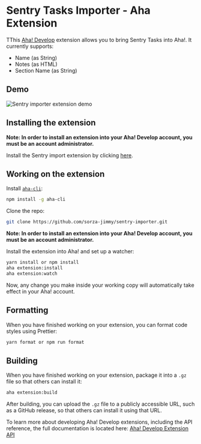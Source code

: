 # Sentry Tasks Importer - Aha Extension
  
TThis [Aha! Develop](https://www.aha.io/develop/overview) extension allows you to bring Sentry Tasks into Aha!. It currently supports:

- Name (as String)
- Notes (as HTML)
- Section Name (as String)

## Demo

![Sentry importer extension demo](sentry-demo.gif)

## Installing the extension

**Note: In order to install an extension into your Aha! Develop account, you must be an account administrator.**

Install the Sentry import extension by clicking [here](https://secure.aha.io/settings/account/extensions/install?url=https%3A%2F%2Fsecure.aha.io%2Fextensions%2Faha-develop.sentry-import.gz).

## Working on the extension

Install [`aha-cli`](https://github.com/aha-app/aha-cli):

```sh
npm install -g aha-cli
```

Clone the repo:

```sh
git clone https://github.com/sorza-jimmy/sentry-importer.git
```

**Note: In order to install an extension into your Aha! Develop account, you must be an account administrator.**

Install the extension into Aha! and set up a watcher:

```sh
yarn install or npm install
aha extension:install
aha extension:watch
```

Now, any change you make inside your working copy will automatically take effect in your Aha! account.

## Formatting

When you have finished working on your extension, you can format code styles using Prettier:

```sh
yarn format or npm run format
```

## Building

When you have finished working on your extension, package it into a `.gz` file so that others can install it:

```sh
aha extension:build
```

After building, you can upload the `.gz` file to a publicly accessible URL, such as a GitHub release, so that others can install it using that URL.

To learn more about developing Aha! Develop extensions, including the API reference, the full documentation is located here: [Aha! Develop Extension API](https://www.aha.io/support/develop/extensions)
